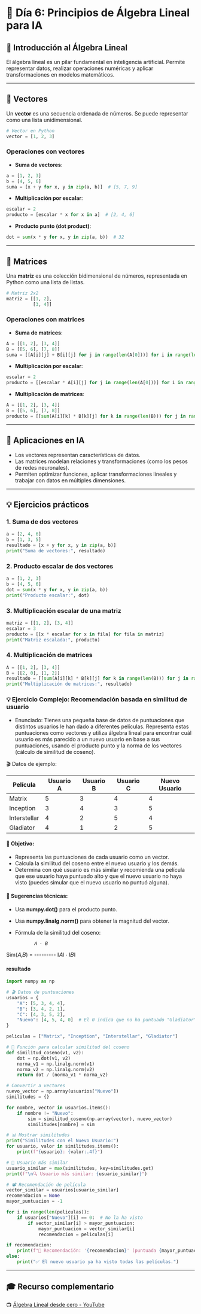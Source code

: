 # 🤖 Día 6: Principios de Álgebra Lineal para IA

## 🧮 Introducción al Álgebra Lineal

El álgebra lineal es un pilar fundamental en inteligencia artificial. Permite representar datos, realizar operaciones numéricas y aplicar transformaciones en modelos matemáticos.

---

## 🔹 Vectores

Un **vector** es una secuencia ordenada de números. Se puede representar como una lista unidimensional.

```python
# Vector en Python
vector = [1, 2, 3]
```

### Operaciones con vectores

- **Suma de vectores**:
```python
a = [1, 2, 3]
b = [4, 5, 6]
suma = [x + y for x, y in zip(a, b)]  # [5, 7, 9]
```

- **Multiplicación por escalar**:
```python
escalar = 2
producto = [escalar * x for x in a]  # [2, 4, 6]
```

- **Producto punto (dot product)**:
```python
dot = sum(x * y for x, y in zip(a, b))  # 32
```

---

## 🔹 Matrices

Una **matriz** es una colección bidimensional de números, representada en Python como una lista de listas.

```python
# Matriz 2x2
matriz = [[1, 2],
          [3, 4]]
```

### Operaciones con matrices

- **Suma de matrices**:
```python
A = [[1, 2], [3, 4]]
B = [[5, 6], [7, 8]]
suma = [[A[i][j] + B[i][j] for j in range(len(A[0]))] for i in range(len(A))]
```

- **Multiplicación por escalar**:
```python
escalar = 2
producto = [[escalar * A[i][j] for j in range(len(A[0]))] for i in range(len(A))]
```

- **Multiplicación de matrices**:
```python
A = [[1, 2], [3, 4]]
B = [[5, 6], [7, 8]]
producto = [[sum(A[i][k] * B[k][j] for k in range(len(B))) for j in range(len(B[0]))] for i in range(len(A))]
```

---

## 🤖 Aplicaciones en IA

- Los vectores representan características de datos.
- Las matrices modelan relaciones y transformaciones (como los pesos de redes neuronales).
- Permiten optimizar funciones, aplicar transformaciones lineales y trabajar con datos en múltiples dimensiones.

---

## 💡 Ejercicios prácticos

### 1. Suma de dos vectores
```python
a = [2, 4, 6]
b = [1, 3, 5]
resultado = [x + y for x, y in zip(a, b)]
print("Suma de vectores:", resultado)
```

### 2. Producto escalar de dos vectores
```python
a = [1, 2, 3]
b = [4, 5, 6]
dot = sum(x * y for x, y in zip(a, b))
print("Producto escalar:", dot)
```

### 3. Multiplicación escalar de una matriz
```python
matriz = [[1, 2], [3, 4]]
escalar = 3
producto = [[x * escalar for x in fila] for fila in matriz]
print("Matriz escalada:", producto)
```

### 4. Multiplicación de matrices
```python
A = [[1, 2], [3, 4]]
B = [[2, 0], [1, 2]]
resultado = [[sum(A[i][k] * B[k][j] for k in range(len(B))) for j in range(len(B[0]))] for i in range(len(A))]
print("Multiplicación de matrices:", resultado)
```

### 💡 Ejercicio Complejo: Recomendación basada en similitud de usuario
- Enunciado:
Tienes una pequeña base de datos de puntuaciones que distintos usuarios le han dado a diferentes películas. Representa estas puntuaciones como vectores y utiliza álgebra lineal para encontrar cuál usuario es más parecido a un nuevo usuario en base a sus puntuaciones, usando el producto punto y la norma de los vectores (cálculo de similitud de coseno).

🎬 Datos de ejemplo:

|Película	    |Usuario A	|Usuario B	|Usuario C	|Nuevo Usuario  |
|---------------|-----------|-----------|-----------|---------------|
|Matrix	        |5	        |3	        |4	        |4              |
|Inception	    |3	        |4	        |3	        |5              |
|Interstellar   |4	        |2	        |5	        |4              |
|Gladiator	    |4	        |1	        |2	        |5              |

#### 🧠 Objetivo:
- Representa las puntuaciones de cada usuario como un vector.
- Calcula la similitud del coseno entre el nuevo usuario y los demás.
- Determina con qué usuario es más similar y recomienda una película que ese usuario haya
puntuado alto y que el nuevo usuario no haya visto (puedes simular que el nuevo usuario no puntuó alguna).

#### 🔧 Sugerencias técnicas:
- Usa **numpy.dot()** para el producto punto.
- Usa **numpy.linalg.norm()** para obtener la magnitud del vector.
- Fórmula de la similitud del coseno:

             𝐴 ⋅ 𝐵
Sim(𝐴,𝐵) = ---------
           ∥𝐴∥ ⋅ ∥𝐵∥
​

#### resultado
```python
import numpy as np

# 🎬 Datos de puntuaciones
usuarios = {
    "A": [5, 3, 4, 4],
    "B": [3, 4, 2, 1],
    "C": [4, 3, 5, 2],
    "Nuevo": [4, 5, 4, 0]  # El 0 indica que no ha puntuado "Gladiator"
}

peliculas = ["Matrix", "Inception", "Interstellar", "Gladiator"]

# 🧠 Función para calcular similitud del coseno
def similitud_coseno(v1, v2):
    dot = np.dot(v1, v2)
    norma_v1 = np.linalg.norm(v1)
    norma_v2 = np.linalg.norm(v2)
    return dot / (norma_v1 * norma_v2)

# Convertir a vectores
nuevo_vector = np.array(usuarios["Nuevo"])
similitudes = {}

for nombre, vector in usuarios.items():
    if nombre != "Nuevo":
        sim = similitud_coseno(np.array(vector), nuevo_vector)
        similitudes[nombre] = sim

# 📊 Mostrar similitudes
print("Similitudes con el Nuevo Usuario:")
for usuario, valor in similitudes.items():
    print(f"{usuario}: {valor:.4f}")

# 👤 Usuario más similar
usuario_similar = max(similitudes, key=similitudes.get)
print(f"\n🔍 Usuario más similar: {usuario_similar}")

# 📽 Recomendación de película
vector_similar = usuarios[usuario_similar]
recomendacion = None
mayor_puntuacion = -1

for i in range(len(peliculas)):
    if usuarios["Nuevo"][i] == 0:  # No la ha visto
        if vector_similar[i] > mayor_puntuacion:
            mayor_puntuacion = vector_similar[i]
            recomendacion = peliculas[i]

if recomendacion:
    print(f"🎯 Recomendación: '{recomendacion}' (puntuada {mayor_puntuacion} por {usuario_similar})")
else:
    print("✅ El nuevo usuario ya ha visto todas las películas.")

```
---

## 🎓 Recurso complementario

📺 [Álgebra Lineal desde cero - YouTube](https://www.youtube.com/watch?v=ZfijE4A4bgk)
